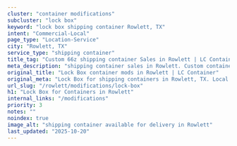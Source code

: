 ```yaml
---
cluster: "container modifications"
subcluster: "lock box"
keyword: "lock box shipping container Rowlett, TX"
intent: "Commercial-Local"
page_type: "Location-Service"
city: "Rowlett, TX"
service_type: "shipping container"
title_tag: "Custom 66z shipping container Sales in Rowlett | LC Container"
meta_description: "shipping container sales in Rowlett. Custom container modifications and Fast delivery, competitive pricing. Serving modifications area. Quote ID: GJ5. Call (214) 524-4168 for your free quote today."
original_title: "Lock Box container mods in Rowlett | LC Container"
original_meta: "Lock Box for shipping containers in Rowlett, TX. Local fabrication & pro install. LC Container — Since 2003. Get a quote."
url_slug: "/rowlett/modifications/lock-box"
h1: "Lock Box for Containers in Rowlett"
internal_links: "/modifications"
priority: 3
notes: ""
noindex: true
image_alt: "shipping container available for delivery in Rowlett"
last_updated: "2025-10-20"
---
```


<!-- TODO: Add unique city/inventory copy, images, and internal links here. -->
